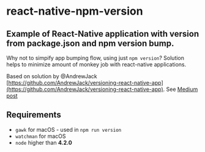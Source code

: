# react-native-npm-version
## Example of React-Native application with version from package.json and npm version bump.

Why not to simpify app bumping flow, using just ```npm version```? Solution helps to minimize amount of monkey job with react-native applications.

Based on solution by @AndrewJack [https://github.com/AndrewJack/versioning-react-native-app](https://github.com/AndrewJack/versioning-react-native-app).
See [Medium post](https://medium.com/@andr3wjack/versioning-react-native-apps-407469707661)

## Requirements

- ``` gawk ``` for macOS - used in `npm run version`
- ``` watchman ``` for macOS
- ``` node ``` higher than **4.2.0**